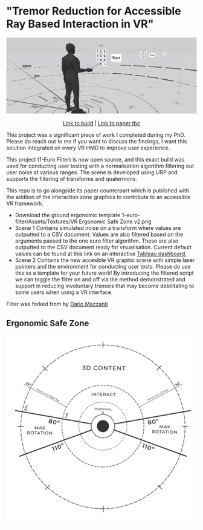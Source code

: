 # "Tremor Reduction for Accessible Ray Based Interaction in VR"

<div align="center">

![alt text](https://github.com/corriedotdev/vr-tremor-reduction/blob/main/filter.PNG)


[Link to build](https://github.com/corriedotdev/vr-tremor-reduction/releases/tag/vr) | [Link to paper tbc]() 
</div>

This project was a significant piece of work I completed during my PhD. Please do reach out to me if you want to discuss the findings, I want this solution integrated on every VR HMD to improve user experience. 

This project (1-Euro Filter) is now open source, and this exact build was used for conducting user testing with a normalisation algorithm filtering out user noise at various ranges.
The scene is developed using URP and supports the filtering of transforms and quaternions.

This repo is to go alongside its paper counterpart which is published with the additon of the interaction zone graphics to contribute to an accessible VR framework.

* Download the ground ergonomic template 1-euro-filter/Assets/Textures/VR Ergonomic Safe Zone v2.png
* Scene 1 Contains simulated noise on a transform where values are outputted to a CSV document. Values are also filtered based on the arguments passed to the one euro filter algorithm. These are also outputted to the CSV document ready for visualisation. Current default values can be found at this link on an interactive [Tableau dashboard.](https://public.tableau.com/app/profile/corrie.green/viz/1EuroFilter/Sheet3)
* Scene 2 Contains the new accesible VR graphic scene with simple laser pointers and the environment for conducting user tests. Please do use this as a template for your future work! By introducing the filtered script we can toggle the filter on and off via the method demonstrated and support in reducing involuntary tremors that may become debilitating to some users when using a VR interface.

Filter was forked from by [Dario Mazzanti](https://www.iit.it/people/dario-mazzanti)


## Ergonomic Safe Zone

![safe zone](https://github.com/corriedotdev/vr-tremor-reduction/blob/main/Assets/Textures/VR%20Ergonomic%20Safe%20Zone%20v2.png)

